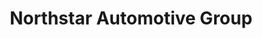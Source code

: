 ---
title: "Northstar Automotive Group"
url: /milwaukee/northstar-automotive-group/
shop: Autowerkstatt
---